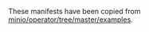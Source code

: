These manifests have been copied from [minio/operator/tree/master/examples](https://github.com/minio/operator/tree/master/examples).